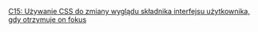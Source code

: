 [C15: Używanie CSS do zmiany wyglądu składnika interfejsu użytkownika, gdy otrzymuje on fokus](http://www.w3.org/TR/2016/NOTE-WCAG20-TECHS-20161007/C15)
